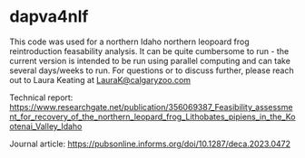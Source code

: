 # dapva4nlf

This code was used for a northern Idaho northern leopoard frog reintroduction feasability analysis. It can be quite cumbersome to run - the current version is intended to be run using parallel computing and can take several days/weeks to run. For questions or to discuss further, please reach out to Laura Keating at LauraK@calgaryzoo.com

Technical report: https://www.researchgate.net/publication/356069387_Feasibility_assessment_for_recovery_of_the_northern_leopard_frog_Lithobates_pipiens_in_the_Kootenai_Valley_Idaho

Journal article:  https://pubsonline.informs.org/doi/10.1287/deca.2023.0472
